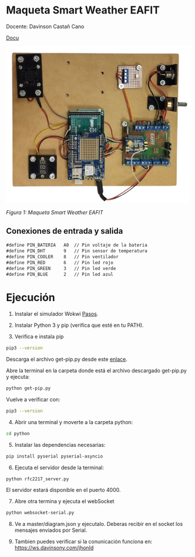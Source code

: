 # Maqueta Smart Weather EAFIT

Docente: Davinson Castañ Cano

[Docu](https://isa242.davinsony.com/maqueta/smart-weather/)

![Maqueta Smart Weather](maqueta_mart_weather.png)

*Figura 1: Maqueta Smart Weather EAFIT*

## Conexiones de entrada y salida

```properties
#define PIN_BATERIA   A0  // Pin voltaje de la bateria
#define PIN_DHT       9   // Pin sensor de temperatura
#define PIN_COOLER    8   // Pin ventilador
#define PIN_RED       6   // Pin led rojo
#define PIN_GREEN     3   // Pin led verde
#define PIN_BLUE      2   // Pin led azul  
```

# Ejecución

1. Instalar el simulador Wokwi [Pasos](https://isa242.davinsony.com/tutorial/simulador/).

2. Instalar Python 3 y pip (verifica que esté en tu PATH).

3. Verifica e instala pip
```bash
pip3 --version
```

Descarga el archivo get-pip.py desde este [enlace](https://bootstrap.pypa.io/get-pip.py).

Abre la terminal en la carpeta donde está el archivo descargado get-pip.py y ejecuta:
```bash
python get-pip.py
```

Vuelve a verificar con:
```bash
pip3 --version
```

4. Abrir una terminal y moverte a la carpeta python:
```bash
cd python
```

5. Instalar las dependencias necesarias:
```bash
pip install pyserial pyserial-asyncio
```

6. Ejecuta el servidor desde la terminal:

```bash
python rfc2217_server.py
```
   El servidor estará disponible en el puerto 4000.

7. Abre otra termina y ejecuta el webSocket
```bash
python websocket-serial.py
```

8. Ve a master/diagram.json y ejecutalo. Deberas recibir en el socket los mensajes enviados por Serial.

9. Tambien puedes verificar si la conunicación funciona en: https://ws.davinsony.com/jhonId
